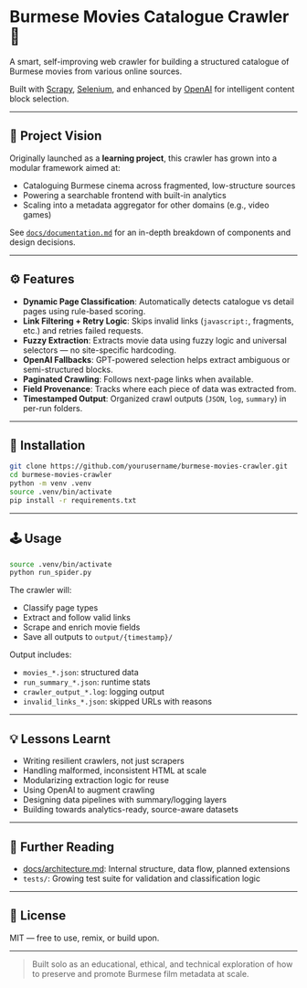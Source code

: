 # Burmese Movies Catalogue Crawler 🎥

A smart, self-improving web crawler for building a structured catalogue of Burmese movies from various online sources.

Built with [Scrapy](https://scrapy.org/), [Selenium](https://www.selenium.dev/), and enhanced by [OpenAI](https://openai.com/) for intelligent content block selection.

---

## 🧠 Project Vision

Originally launched as a **learning project**, this crawler has grown into a modular framework aimed at:
- Cataloguing Burmese cinema across fragmented, low-structure sources
- Powering a searchable frontend with built-in analytics
- Scaling into a metadata aggregator for other domains (e.g., video games)

See [`docs/documentation.md`](docs/documentation.md) for an in-depth breakdown of components and design decisions.

---

## ⚙️ Features

- **Dynamic Page Classification**: Automatically detects catalogue vs detail pages using rule-based scoring.
- **Link Filtering + Retry Logic**: Skips invalid links (`javascript:`, fragments, etc.) and retries failed requests.
- **Fuzzy Extraction**: Extracts movie data using fuzzy logic and universal selectors — no site-specific hardcoding.
- **OpenAI Fallbacks**: GPT-powered selection helps extract ambiguous or semi-structured blocks.
- **Paginated Crawling**: Follows next-page links when available.
- **Field Provenance**: Tracks where each piece of data was extracted from.
- **Timestamped Output**: Organized crawl outputs (`JSON`, `log`, `summary`) in per-run folders.

---

## 🚀 Installation

```bash
git clone https://github.com/yourusername/burmese-movies-crawler.git
cd burmese-movies-crawler
python -m venv .venv
source .venv/bin/activate
pip install -r requirements.txt
````

---

## 🕹 Usage

```bash
source .venv/bin/activate
python run_spider.py
```

The crawler will:

* Classify page types
* Extract and follow valid links
* Scrape and enrich movie fields
* Save all outputs to `output/{timestamp}/`

Output includes:

* `movies_*.json`: structured data
* `run_summary_*.json`: runtime stats
* `crawler_output_*.log`: logging output
* `invalid_links_*.json`: skipped URLs with reasons

---

## 💡 Lessons Learnt

* Writing resilient crawlers, not just scrapers
* Handling malformed, inconsistent HTML at scale
* Modularizing extraction logic for reuse
* Using OpenAI to augment crawling
* Designing data pipelines with summary/logging layers
* Building towards analytics-ready, source-aware datasets

---

## 📘 Further Reading

* [docs/architecture.md](docs/architecture.md): Internal structure, data flow, planned extensions
* `tests/`: Growing test suite for validation and classification logic

---

## 📝 License

MIT — free to use, remix, or build upon.

---

> Built solo as an educational, ethical, and technical exploration of how to preserve and promote Burmese film metadata at scale.